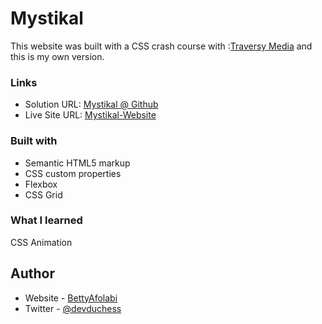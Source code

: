 # Mystikal

This website was built with a CSS crash course with :[Traversy Media](https://youtu.be/yfoY53QXEnI) and this is my own version.

### Links

- Solution URL: [Mystikal @ Github](https://github.com/BettyAfolabi/Mystikal-Website)
- Live Site URL: [Mystikal-Website](https://mystikal.netlify.app/)

### Built with

- Semantic HTML5 markup
- CSS custom properties
- Flexbox
- CSS Grid

### What I learned

CSS Animation

## Author

- Website - [BettyAfolabi](https://linkedin.com/in/elizabeth)
- Twitter - [@devduchess](https://www.twitter.com/devduchess)
